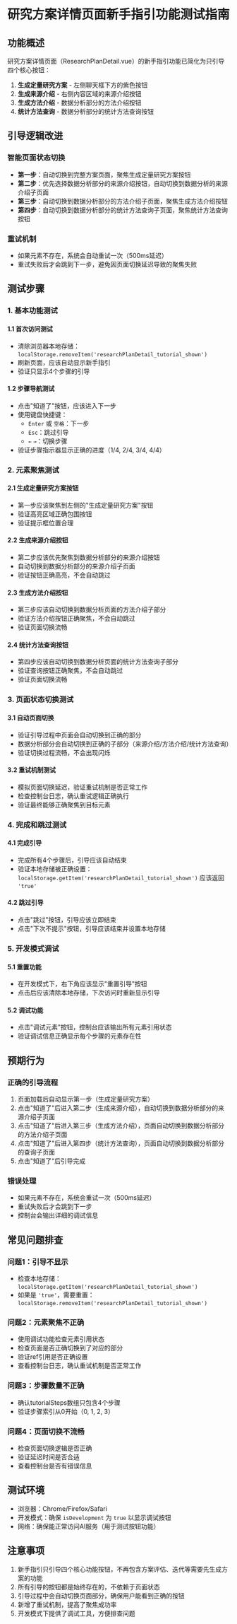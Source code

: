 # 研究方案详情页面新手指引功能测试指南

## 功能概述

研究方案详情页面（ResearchPlanDetail.vue）的新手指引功能已简化为只引导四个核心按钮：

1. **生成定量研究方案** - 左侧聊天框下方的紫色按钮
2. **生成来源介绍** - 右侧内容区域的来源介绍按钮
3. **生成方法介绍** - 数据分析部分的方法介绍按钮
4. **统计方法查询** - 数据分析部分的统计方法查询按钮

## 引导逻辑改进

### 智能页面状态切换
- **第一步**：自动切换到完整方案页面，聚焦生成定量研究方案按钮
- **第二步**：优先选择数据分析部分的来源介绍按钮，自动切换到数据分析的来源介绍子页面
- **第三步**：自动切换到数据分析部分的方法介绍子页面，聚焦生成方法介绍按钮
- **第四步**：自动切换到数据分析部分的统计方法查询子页面，聚焦统计方法查询按钮

### 重试机制
- 如果元素不存在，系统会自动重试一次（500ms延迟）
- 重试失败后才会跳到下一步，避免因页面切换延迟导致的聚焦失败

## 测试步骤

### 1. 基本功能测试

#### 1.1 首次访问测试
- 清除浏览器本地存储：`localStorage.removeItem('researchPlanDetail_tutorial_shown')`
- 刷新页面，应该自动显示新手指引
- 验证只显示4个步骤的引导

#### 1.2 步骤导航测试
- 点击"知道了"按钮，应该进入下一步
- 使用键盘快捷键：
  - `Enter` 或 `空格`：下一步
  - `Esc`：跳过引导
  - `←` `→`：切换步骤
- 验证步骤指示器显示正确的进度（1/4, 2/4, 3/4, 4/4）

### 2. 元素聚焦测试

#### 2.1 生成定量研究方案按钮
- 第一步应该聚焦到左侧的"生成定量研究方案"按钮
- 验证高亮区域正确包围按钮
- 验证提示框位置合理

#### 2.2 生成来源介绍按钮
- 第二步应该优先聚焦到数据分析部分的来源介绍按钮
- 自动切换到数据分析部分的来源介绍子页面
- 验证按钮正确高亮，不会自动跳过

#### 2.3 生成方法介绍按钮
- 第三步应该自动切换到数据分析页面的方法介绍子部分
- 验证方法介绍按钮正确聚焦，不会自动跳过
- 验证页面切换流畅

#### 2.4 统计方法查询按钮
- 第四步应该自动切换到数据分析页面的统计方法查询子部分
- 验证查询按钮正确聚焦，不会自动跳过
- 验证页面切换流畅

### 3. 页面状态切换测试

#### 3.1 自动页面切换
- 验证引导过程中页面会自动切换到正确的部分
- 数据分析部分会自动切换到正确的子部分（来源介绍/方法介绍/统计方法查询）
- 验证切换过程流畅，不会出现闪烁

#### 3.2 重试机制测试
- 模拟页面切换延迟，验证重试机制是否正常工作
- 检查控制台日志，确认重试逻辑正确执行
- 验证最终能够正确聚焦到目标元素

### 4. 完成和跳过测试

#### 4.1 完成引导
- 完成所有4个步骤后，引导应该自动结束
- 验证本地存储被正确设置：`localStorage.getItem('researchPlanDetail_tutorial_shown')` 应该返回 `'true'`

#### 4.2 跳过引导
- 点击"跳过"按钮，引导应该立即结束
- 点击"下次不提示"按钮，引导应该结束并设置本地存储

### 5. 开发模式调试

#### 5.1 重置功能
- 在开发模式下，右下角应该显示"重置引导"按钮
- 点击后应该清除本地存储，下次访问时重新显示引导

#### 5.2 调试功能
- 点击"调试元素"按钮，控制台应该输出所有元素引用状态
- 验证调试信息正确显示每个步骤的元素存在性

## 预期行为

### 正确的引导流程
1. 页面加载后自动显示第一步（生成定量研究方案）
2. 点击"知道了"后进入第二步（生成来源介绍），自动切换到数据分析部分的来源介绍子页面
3. 点击"知道了"后进入第三步（生成方法介绍），页面自动切换到数据分析部分的方法介绍子页面
4. 点击"知道了"后进入第四步（统计方法查询），页面自动切换到数据分析部分的查询子页面
5. 点击"知道了"后引导完成

### 错误处理
- 如果元素不存在，系统会重试一次（500ms延迟）
- 重试失败后才会跳到下一步
- 控制台会输出详细的调试信息

## 常见问题排查

### 问题1：引导不显示
- 检查本地存储：`localStorage.getItem('researchPlanDetail_tutorial_shown')`
- 如果是 `'true'`，需要重置：`localStorage.removeItem('researchPlanDetail_tutorial_shown')`

### 问题2：元素聚焦不正确
- 使用调试功能检查元素引用状态
- 检查页面是否正确切换到了对应的部分
- 验证ref引用是否正确设置
- 查看控制台日志，确认重试机制是否正常工作

### 问题3：步骤数量不正确
- 确认tutorialSteps数组只包含4个步骤
- 验证步骤索引从0开始（0, 1, 2, 3）

### 问题4：页面切换不流畅
- 检查页面切换逻辑是否正确
- 验证延迟时间是否合适
- 查看控制台是否有错误信息

## 测试环境

- 浏览器：Chrome/Firefox/Safari
- 开发模式：确保 `isDevelopment` 为 `true` 以显示调试按钮
- 网络：确保能正常访问AI服务（用于测试按钮功能）

## 注意事项

1. 新手指引只引导四个核心功能按钮，不再包含方案评估、迭代等需要先生成方案的功能
2. 所有引导的按钮都是始终存在的，不依赖于页面状态
3. 引导过程中会自动切换页面部分，确保用户能看到正确的按钮
4. 新增了重试机制，提高了聚焦成功率
5. 开发模式下提供了调试工具，方便排查问题 